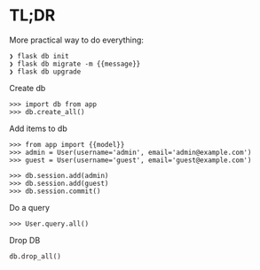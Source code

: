 # TL;DR

More practical way to do everything:
```
❯ flask db init
❯ flask db migrate -m {{message}}
❯ flask db upgrade                 
```

Create db

```
>>> import db from app
>>> db.create_all()
```

Add items to db

```
>>> from app import {{model}}
>>> admin = User(username='admin', email='admin@example.com')
>>> guest = User(username='guest', email='guest@example.com')

>>> db.session.add(admin)
>>> db.session.add(guest)
>>> db.session.commit()
```

Do a query
```
>>> User.query.all()
```

Drop DB

```
db.drop_all()
```
